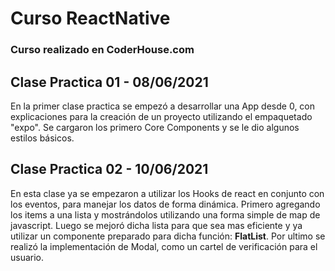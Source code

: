 # Curso ReactNative
### Curso realizado en CoderHouse.com

## Clase Practica 01 - 08/06/2021
En la primer clase practica se empezó a desarrollar una App desde 0, con explicaciones para la creación de un proyecto utilizando el empaquetado "expo".
Se cargaron los primero Core Components y se le dio algunos estilos básicos.

## Clase Practica 02 - 10/06/2021
En esta clase ya se empezaron a utilizar los Hooks de react en conjunto con los eventos, para manejar los datos de forma dinámica.
Primero agregando los items a una lista y mostrándolos utilizando una forma simple de map de javascript.
Luego se mejoró dicha lista para que sea mas eficiente y ya utilizar un componente preparado para dicha función: **FlatList**.
Por ultimo se realizó la implementación de Modal, como un cartel de verificación para el usuario.